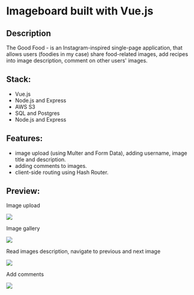 # Imageboard built with Vue.js

## Description 

The Good Food - is an Instagram-inspired single-page application, that allows users (foodies in my case) share food-related images, add recipes into image description, comment on other users' images.

## Stack: 

- Vue.js
- Node.js and Express
- AWS S3
- SQL and Postgres
- Node.js and Express

## Features: 

- image upload (using Multer and Form Data), adding username, image title and description.
- adding comments to images.
- client-side routing using Hash Router.

## Preview: 

Image upload

<img src="image_upload.gif">

Image gallery

<img src="board.gif">

Read images description, navigate to previous and next image

<img src="prev.gif">

Add comments

<img src="comment.gif">